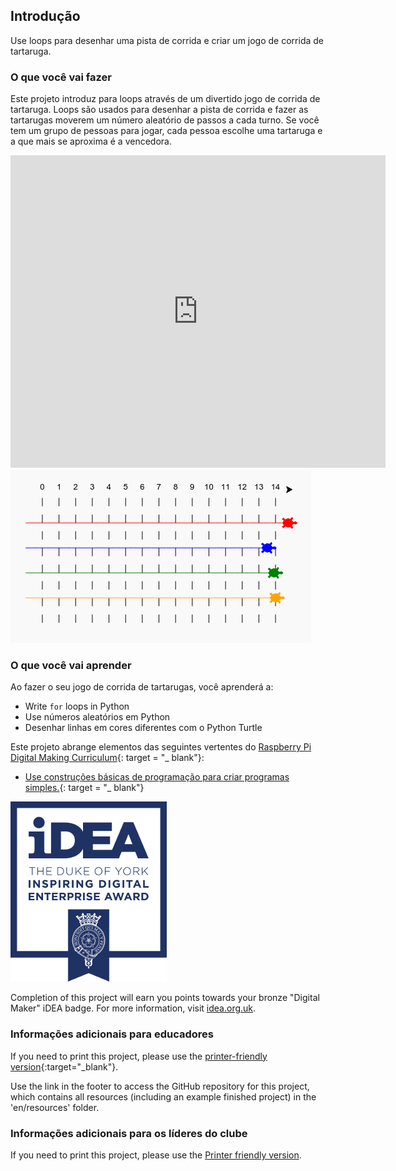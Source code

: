 ## Introdução

Use loops para desenhar uma pista de corrida e criar um jogo de corrida de tartaruga.

### O que você vai fazer

Este projeto introduz para loops através de um divertido jogo de corrida de tartaruga. Loops são usados ​​para desenhar a pista de corrida e fazer as tartarugas moverem um número aleatório de passos a cada turno. Se você tem um grupo de pessoas para jogar, cada pessoa escolhe uma tartaruga e a que mais se aproxima é a vencedora.

<div class="trinket">
  <iframe src="https://trinket.io/embed/python/9339862606?outputOnly=true&start=result" width="600" height="500" frameborder="0" marginwidth="0" marginheight="0" allowfullscreen>
  </iframe>
  <img src="images/race-finished.png">
</div>

### O que você vai aprender

Ao fazer o seu jogo de corrida de tartarugas, você aprenderá a:

+ Write `for` loops in Python
+ Use números aleatórios em Python
+ Desenhar linhas em cores diferentes com o Python Turtle

Este projeto abrange elementos das seguintes vertentes do [Raspberry Pi Digital Making Curriculum](http://rpf.io/curriculum){: target = "_ blank"}:

+ [Use construções básicas de programação para criar programas simples.](https://www.raspberrypi.org/curriculum/programming/creator/){: target = "_ blank"}

![iDEA](images/idea.png)

Completion of this project will earn you points towards your bronze "Digital Maker" iDEA badge. For more information, visit [idea.org.uk](https://idea.org.uk).

### Informações adicionais para educadores

If you need to print this project, please use the [printer-friendly version](https://projects.raspberrypi.org/en/projects/turtle-race/print){:target="_blank"}.

Use the link in the footer to access the GitHub repository for this project, which contains all resources (including an example finished project) in the 'en/resources' folder.

### Informações adicionais para os líderes do clube

If you need to print this project, please use the [Printer friendly version](https://projects.raspberry-pi.org/en/projects/turtle-race/print).